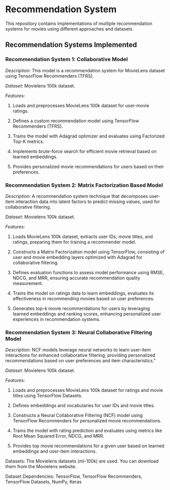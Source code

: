 # Recommendation System
This repository contains implementations of multiple recommendation systems for movies using different approaches and datasets.

## Recommendation Systems Implemented

### Recommendation System 1: Collaborative Model
*Description:*  This model is a recommendation system for MovieLens dataset using TensorFlow Recommenders (TFRS). 

*Dataset:* Movielens 100k dataset.

*Features:*

1. Loads and preprocesses MovieLens 100k dataset for user-movie ratings.
  
2. Defines a custom recommendation model using TensorFlow Recommenders (TFRS).
 
4. Trains the model with Adagrad optimizer and evaluates using Factorized Top-K metrics.

5. Implements brute-force search for efficient movie retrieval based on learned embeddings.

6. Provides personalized movie recommendations for users based on their preferences.


### Recommendation System 2: Matrix Factorization Based Model
*Description:*  A recommendation system technique that decomposes user-item interaction data into latent factors to predict missing values, used for collaborative filtering.

*Dataset:* Movielens 100k dataset.

*Features:*

1. Loads MovieLens 100k dataset, extracts user IDs, movie titles, and ratings, preparing them for training a recommender model.

2. Constructs a Matrix Factorization model using TensorFlow, consisting of user and movie embedding layers optimized with Adagrad for collaborative filtering.

3. Defines evaluation functions to assess model performance using RMSE, NDCG, and MRR, ensuring accurate recommendation quality measurement.

4. Trains the model on ratings data to learn embeddings, evaluates its effectiveness in recommending movies based on user preferences.

5. Generates top-k movie recommendations for users by leveraging learned embeddings and ranking scores, enhancing personalized user experiences in recommendation systems.


### Recommendation System 3: Neural Collaborative Filtering Model
*Description:* NCF models leverage neural networks to learn user-item interactions for enhanced collaborative filtering, providing personalized recommendations based on user preferences and item characteristics."

*Dataset:* Movielens 100k dataset.

*Features:*

1. Loads and preprocesses MovieLens 100k dataset for ratings and movie titles using TensorFlow Datasets.

2. Defines embeddings and vocabularies for user IDs and movie titles.

3. Constructs a Neural Collaborative Filtering (NCF) model using TensorFlow Recommenders for personalized movie recommendations.

4. Trains the model with rating prediction and evaluates using metrics like Root Mean Squared Error, NDCG, and MRR.

5. Provides top movie recommendations for a given user based on learned embeddings and user-item interactions.


Datasets:
The Movielens datasets (ml-100k) are used. You can download them from the Movielens website.

Dataset Dependencies:
TensorFlow, TensorFlow Recommenders, TensorFlow Datasets, NumPy, Keras
